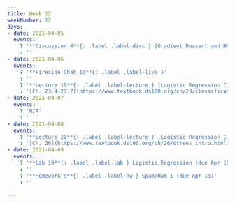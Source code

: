```yaml
---
title: Week 12
weekNumber: 12
days:
- date: 2021-04-05
  events:
    ? '**Discussion 4**{: .label .label-disc } [Gradient Descent and HCE](https://drive.google.com/file/d/17i0TFsNUd5tBMmBJ-Z3ojE0uNFPveYOP/view?usp=sharing)'
    : ''
- date: 2021-04-06
  events:
    ? '**Fireside Chat 10**{: .label .label-live }'
    : ''
    ? '**Lecture 19**{: .label .label-lecture } [Logistic Regression I](lecture/lec19)'
    : '[Ch. 23.4-23.7](https://www.textbook.ds100.org/ch/23/classification_log_reg.html)'
- date: 2021-04-07
  events:
    ? 'N/A'
    : ''
- date: 2021-04-08
  events:
    ? '**Lecture 20**{: .label .label-lecture } [Logistic Regression II, Classification](lecture/lec20)'
    : '[Ch. 26](https://www.textbook.ds100.org/ch/26/dtrees_intro.html)'
- date: 2021-04-09
  events:
    ? '**Lab 10**{: .label .label-lab } Logistic Regression (due Apr 15)'
    : ''
    ? '**Homework 9**{: .label .label-hw } Spam/Ham I (due Apr 15)'
    : ''

---
```

